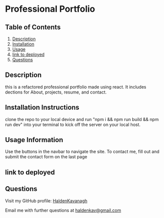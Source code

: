 # Professional Portfolio

## Table of Contents

1. [Description](#description)
2. [Installation](#Installation-Instructions)
3. [Usage](#Usage-Information)
4. [link to deployed](#link-to-deployed)
5. [Questions](#Questions)

## Description

this is a refactored professional portfolio made using react. It includes dections for About, projects, resume, and contact.

## Installation Instructions

clone the repo to your local device and run "npm i && npm run build && npm run dev" into your terminal to kick off the server on your local host.

## Usage Information

Use the buttons in the navbar to navigate the site. To contact me, fill out and submit the contact form on the last page

## link to deployed

## Questions

Visit my GitHub profile: [HaldenKavanagh](https://github.com/HaldenKavanagh/)

Email me with further questions at haldenkav@gmail.com
